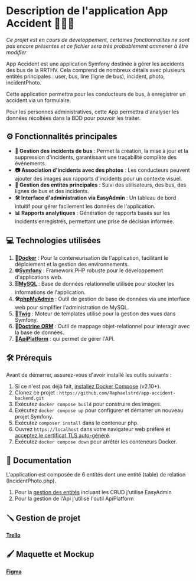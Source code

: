 # Description de l'application App Accident 🚗💥🚌

_Ce projet est en cours de développement, certaines fonctionnalités ne sont pas encore présentes et ce fichier sera très probablement ammener à être modifier_

App Accident est une application Symfony destinée à gérer les accidents des bus de la RRTHV. Cela comprend de nombreux détails avec plusieurs entités principales : user, bus, line (ligne de bus), incident, photo, incidentPhoto.

Cette application permettra pour les conducteurs de bus, à enregistrer un accident via un formulaire.

Pour les personnes administratives, cette App permettra d'analyser les données récoltées dans la BDD pour pouvoir les traiter.

## ⚙️ Fonctionnalités principales
 
- **🚌 Gestion des incidents de bus** : Permet la création, la mise à jour et la suppression d'incidents, garantissant une traçabilité complète des événements.
- **📷 Association d'incidents avec des photos** : Les conducteurs peuvent ajouter des images aux rapports d'incidents pour un contexte visuel.
- **🏢 Gestion des entités principales** : Suivi des utilisateurs, des bus, des lignes de bus et des incidents.
- **🛠️ Interface d'administration via EasyAdmin** : Un tableau de bord intuitif pour gérer facilement les données de l'application.
- **📊 Rapports analytiques** : Génération de rapports basés sur les incidents enregistrés, permettant une prise de décision informée.
 
## 💻 Technologies utilisées
 
1. **🐳[Docker](https://www.docker.com/)** : Pour la conteneurisation de l'application, facilitant le déploiement et la gestion des environnements.
2. **🌐[Symfony](https://symfony.com/)** : Framework PHP robuste pour le développement d'applications web.
3. **🗄️[MySQL](https://www.mysql.com/fr/)** : Base de données relationnelle utilisée pour stocker les informations de l'application.
4. **🛠️[phpMyAdmin](https://www.phpmyadmin.net/)** : Outil de gestion de base de données via une interface web pour simplifier l'administration de MySQL.
5. **📄[Twig](https://twig.symfony.com/)** : Moteur de templates utilisé pour la gestion des vues dans Symfony.
6. **🔗[Doctrine ORM](https://www.doctrine-project.org/projects/doctrine-orm/en/latest/index.html)** : Outil de mappage objet-relationnel pour interagir avec la base de données.
7. **🔭[ApiPlatform](https://api-platform.com/)** : qui permet de gérer l'API. 
 
## 🛠️ Prérequis
 
Avant de démarrer, assurez-vous d'avoir installé les outils suivants :
 
1. Si ce n'est pas déjà fait, [installez Docker Compose](https://docs.docker.com/compose/install/) (v2.10+).
2. Clonez ce projet : `https://github.com/Raphaelstrd/app-accident-backend.git `
3. Exécutez `docker compose build` pour construire des images.
4. Exécutez `docker compose up` pour configurer et démarrer un nouveau projet Symfony.
5. Exécutez `composer install` dans le conteneur php.
6. Ouvrez `https://localhost` dans votre navigateur web préféré et [acceptez le certificat TLS auto-généré](https://stackoverflow.com/a/15076602/1352334).
7. Exécutez `docker compose down` pour arrêter les conteneurs Docker.
 
## 📖 Documentation
 
L'application est composée de 6 entités dont une entité (table) de relation (IncidentPhoto.php).
 
1. Pour la [gestion des entités](docs/easyadmin.md) incluant les CRUD j'utilise EasyAdmin
2. Pour la gestion de l'Api j'utilise l'outil ApiPlatform

## 🪛 Gestion de projet 

**[Trello](https://trello.com/b/hDAe2WVR/app-accident)**

## 🖌️ Maquette et Mockup 

**[Figma](https://www.figma.com/design/6VyqRg6VQuUghBtTyQ7zLY/WireFrame-Maquette-RRTHV?node-id=30-128&t=F64onRHmzqbnMeZS-1)**